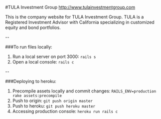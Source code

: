 #TULA Investment Group
http://www.tulainvestmentgroup.com

This is the company website for TULA Investment Group. TULA is a Registered Investment Advisor with California specializing in customized equity and bond portfolios.

--

###To run files locally:
1. Run a local server on port 3000: `rails s`
1. Open a local console: `rails c`

--

###Deploying to heroku:
1. Precompile assets locally and commit changes: `RAILS_ENV=production rake assets:precompile`
1. Push to origin: `git push origin master`
1. Push to heroku: `git push heroku master`
1. Accessing production console: `heroku run rails c`
